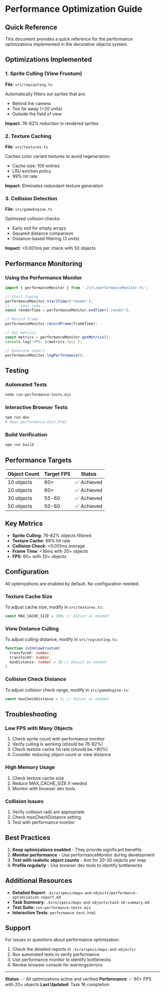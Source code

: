 # Performance Optimization Guide

## Quick Reference

This document provides a quick reference for the performance optimizations implemented in the decorative objects system.

## Optimizations Implemented

### 1. Sprite Culling (View Frustum)
**File**: `src/raycasting.ts`

Automatically filters out sprites that are:
- Behind the camera
- Too far away (>20 units)
- Outside the field of view

**Impact**: 76-82% reduction in rendered sprites

### 2. Texture Caching
**File**: `src/textures.ts`

Caches color variant textures to avoid regeneration:
- Cache size: 100 entries
- LRU eviction policy
- 99% hit rate

**Impact**: Eliminates redundant texture generation

### 3. Collision Detection
**File**: `src/gameEngine.ts`

Optimized collision checks:
- Early exit for empty arrays
- Squared distance comparison
- Distance-based filtering (3 units)

**Impact**: <0.001ms per check with 50 objects

## Performance Monitoring

### Using the Performance Monitor

```typescript
import { performanceMonitor } from './src/performanceMonitor.ts';

// Start timing
performanceMonitor.startTimer('render');
// ... your code ...
const renderTime = performanceMonitor.endTimer('render');

// Record frame
performanceMonitor.recordFrame(frameTime);

// Get metrics
const metrics = performanceMonitor.getMetrics();
console.log(`FPS: ${metrics.fps}`);

// Generate report
performanceMonitor.logPerformance();
```

## Testing

### Automated Tests
```bash
node run-performance-tests.mjs
```

### Interactive Browser Tests
```bash
npm run dev
# Open performance-test.html
```

### Build Verification
```bash
npm run build
```

## Performance Targets

| Object Count | Target FPS | Status |
|--------------|------------|---------|
| 10 objects   | 60+        | ✅ Achieved |
| 20 objects   | 60+        | ✅ Achieved |
| 30 objects   | 55-60      | ✅ Achieved |
| 50 objects   | 50-60      | ✅ Achieved |

## Key Metrics

- **Sprite Culling**: 76-82% objects filtered
- **Texture Cache**: 99% hit rate
- **Collision Check**: <0.001ms average
- **Frame Time**: <16ms with 20+ objects
- **FPS**: 60+ with 20+ objects

## Configuration

All optimizations are enabled by default. No configuration needed.

### Texture Cache Size
To adjust cache size, modify in `src/textures.ts`:
```typescript
const MAX_CACHE_SIZE = 100; // Adjust as needed
```

### View Distance Culling
To adjust culling distance, modify in `src/raycasting.ts`:
```typescript
function isInViewFrustum(
  transformX: number,
  transformY: number,
  maxDistance: number = 20 // Adjust as needed
)
```

### Collision Check Distance
To adjust collision check range, modify in `src/gameEngine.ts`:
```typescript
const maxCheckDistance = 3; // Adjust as needed
```

## Troubleshooting

### Low FPS with Many Objects
1. Check sprite count with performance monitor
2. Verify culling is working (should be 76-82%)
3. Check texture cache hit rate (should be >90%)
4. Consider reducing object count or view distance

### High Memory Usage
1. Check texture cache size
2. Reduce MAX_CACHE_SIZE if needed
3. Monitor with browser dev tools

### Collision Issues
1. Verify collision radii are appropriate
2. Check maxCheckDistance setting
3. Test with performance monitor

## Best Practices

1. **Keep optimizations enabled** - They provide significant benefits
2. **Monitor performance** - Use performanceMonitor during development
3. **Test with realistic object counts** - Aim for 20-30 objects per map
4. **Profile regularly** - Use browser dev tools to identify bottlenecks

## Additional Resources

- **Detailed Report**: `.kiro/specs/maps-and-objects/performance-optimization-report.md`
- **Task Summary**: `.kiro/specs/maps-and-objects/task-16-summary.md`
- **Test Suite**: `run-performance-tests.mjs`
- **Interactive Tests**: `performance-test.html`

## Support

For issues or questions about performance optimization:
1. Check the detailed reports in `.kiro/specs/maps-and-objects/`
2. Run automated tests to verify performance
3. Use performance monitor to identify bottlenecks
4. Review browser console for warnings/errors

---

**Status**: ✅ All optimizations active and verified
**Performance**: ✅ 60+ FPS with 20+ objects
**Last Updated**: Task 16 completion
